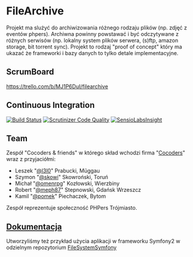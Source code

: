 # FileArchive #

Projekt ma slużyć do archiwizowania różnego rodzaju plików (np. zdjęć z eventów phpers). Archiwna powinny powstawać i być
odczytywane z różnych serwisów (np. lokalny system plików serwera, (s)ftp, amazon storage, bit torrent sync).
Projekt to rodzaj "proof of concept" który ma ukazać że frameworki i bazy danych to tylko detale implementacyjne.


## ScrumBoard ##
https://trello.com/b/MJ1P6DuI/filearchive

## Continuous Integration ##
[![Build Status](https://api.shippable.com/projects/540e7d3b3479c5ea8f9ed3d1/badge?branchName=master)](https://app.shippable.com/projects/540e7d3b3479c5ea8f9ed3d1)
[![Scrutinizer Code Quality](https://scrutinizer-ci.com/g/cocoders/FileArchive/badges/quality-score.png?b=master)](https://scrutinizer-ci.com/g/cocoders/FileArchive/?branch=master)
[![SensioLabsInsight](https://insight.sensiolabs.com/projects/8bd72fa9-f985-444a-95a1-5cbda5c894e7/mini.png)](https://insight.sensiolabs.com/projects/8bd72fa9-f985-444a-95a1-5cbda5c894e7)

## Team ##
Zespół "Cocoders & friends" w którego skład wchodzi firma "[Cocoders](http://www.cocoders.com)" wraz z przyjaciółmi:

* Leszek "[@l3l0](http://github.com/l3l0)" Prabucki, Müggau
* Szymon "[@skowi](http://github.com/skowi)" Skowroński, Toruń
* Michał "[@omenrpg](http://github.com/omenrpg)" Kozłowski, Wierzbiny
* Robert "[@meph87](http://github.com/meph87)" Stepnowski, Gdańsk Wrzeszcz
* Kamil "[@pomek](http://github.com/pomek)" Piechaczek, Bytom

Zespół reprezentuje społeczność PHPers Trójmiasto.

## [Dokumentacja](docs/index.md) ##

Utworzyliśmy też przykład użycia aplikacji w frameworku Symfony2 w odzielnym repozytorium
[FileSystemSymfony](https://github.com/cocoders/FileArchiveSymfony)
